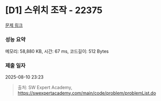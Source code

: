 # [D1] 스위치 조작 - 22375 

[문제 링크](https://swexpertacademy.com/main/code/problem/problemDetail.do?contestProbId=AZHA7Cn6ZgsDFAQP) 

### 성능 요약

메모리: 58,880 KB, 시간: 67 ms, 코드길이: 512 Bytes

### 제출 일자

2025-08-10 23:23



> 출처: SW Expert Academy, https://swexpertacademy.com/main/code/problem/problemList.do